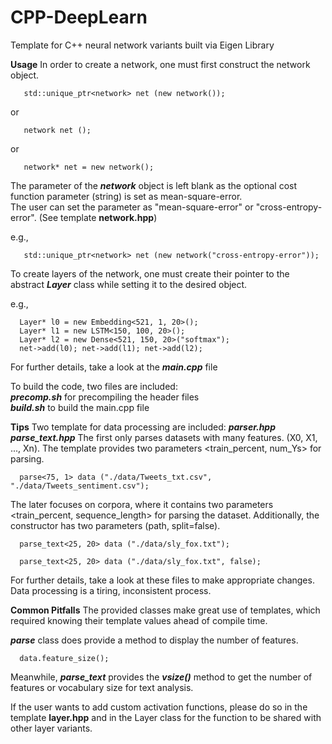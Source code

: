 # CPP-DeepLearn
Template for C++ neural network variants built via Eigen Library


**Usage**
In order to create a network, one must first construct the network object.

```
   std::unique_ptr<network> net (new network()); 
```
or 
```
   network net ();
```
or 
```
   network* net = new network();
```

The parameter of the ***network*** object is left blank as the optional cost function parameter (string) is set as mean-square-error.\
The user can set the parameter as "mean-square-error" or "cross-entropy-error". (See template **network.hpp**)   

e.g.,
```
   std::unique_ptr<network> net (new network("cross-entropy-error")); 
```

To create layers of the network, one must create their pointer to the abstract ***Layer*** class while setting it to the desired object.
    
e.g.,
```
  Layer* l0 = new Embedding<521, 1, 20>();
  Layer* l1 = new LSTM<150, 100, 20>();
  Layer* l2 = new Dense<521, 150, 20>("softmax");
  net->add(l0); net->add(l1); net->add(l2);
```

For further details, take a look at the ***main.cpp*** file

To build the code, two files are included:     
***precomp.sh*** for precompiling the header files     
***build.sh*** to build the main.cpp file     
    
**Tips**
Two template for data processing are included:     ***parser.hpp***    ***parse_text.hpp***
The first only parses datasets with many features. (X0, X1, ..., Xn). The template provides two parameters <train_percent, num_Ys> for parsing.

```
  parse<75, 1> data ("./data/Tweets_txt.csv", "./data/Tweets_sentiment.csv");
```

The later focuses on corpora, where it contains two parameters <train_percent, sequence_length> for parsing the dataset.
Additionally, the constructor has two parameters (path, split=false).

```
  parse_text<25, 20> data ("./data/sly_fox.txt");
```
```
  parse_text<25, 20> data ("./data/sly_fox.txt", false);
```

For further details, take a look at these files to make appropriate changes. Data processing is a tiring, inconsistent process.

**Common Pitfalls**
The provided classes make great use of templates, which required knowing their template values ahead of compile time.      

***parse*** class does provide a method to display the number of features. 
```
  data.feature_size();
``` 

Meanwhile, ***parse_text*** provides the ***vsize()*** method to get the number of features or vocabulary size for text analysis.   

If the user wants to add custom activation functions, please do so in the template **layer.hpp** and in the Layer class for the function to be shared with other layer variants.



